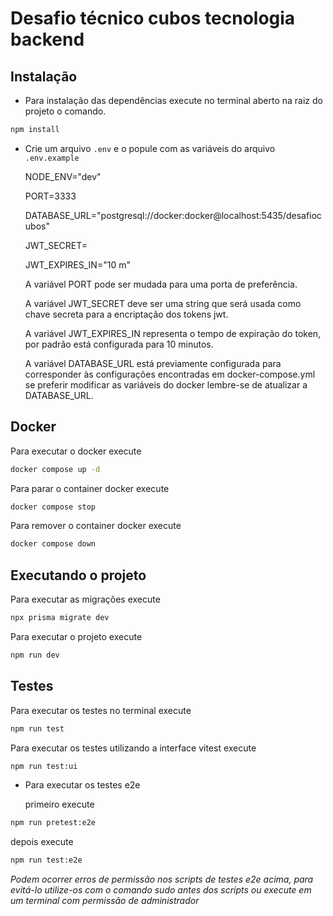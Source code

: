 # Desafio técnico cubos tecnologia backend

## Instalação

- Para instalação das dependências execute no terminal aberto na raiz do projeto o comando.

```sh
npm install
```

- Crie um arquivo `.env` e o popule com as variáveis do arquivo `.env.example`

  NODE_ENV="dev"

  PORT=3333

  DATABASE_URL="postgresql://docker:docker@localhost:5435/desafiocubos"

  JWT_SECRET=

  JWT_EXPIRES_IN="10 m"

  A variável PORT pode ser mudada para uma porta de preferência.

  A variável JWT_SECRET deve ser uma string que será usada como chave secreta para a encriptação dos tokens jwt.

  A variável JWT_EXPIRES_IN representa o tempo de expiração do token, por padrão está configurada para 10 minutos.

  A variável DATABASE_URL está previamente configurada para corresponder às configurações encontradas em docker-compose.yml se preferir modificar as variáveis do docker lembre-se de atualizar a DATABASE_URL.

## Docker

Para executar o docker execute

```sh
docker compose up -d
```

Para parar o container docker execute

```sh
docker compose stop
```

Para remover o container docker execute

```sh
docker compose down
```

## Executando o projeto

Para executar as migrações execute

```sh
npx prisma migrate dev
```

Para executar o projeto execute

```sh
npm run dev
```

## Testes

Para executar os testes no terminal execute

```sh
npm run test
```

Para executar os testes utilizando a interface vitest execute

```sh
npm run test:ui
```

- Para executar os testes e2e

  primeiro execute

```sh
npm run pretest:e2e
```

depois execute

```sh
npm run test:e2e
```

_Podem ocorrer erros de permissão nos scripts de testes e2e acima, para evitá-lo utilize-os com o comando sudo antes dos scripts ou execute em um terminal com permissão de administrador_
